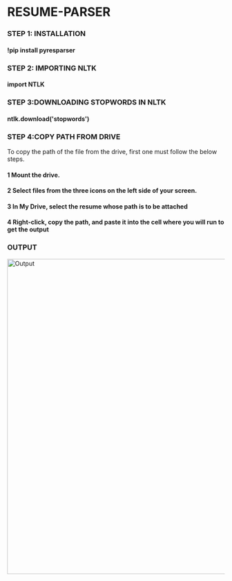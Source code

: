 # RESUME-PARSER

### STEP 1:  INSTALLATION
#### !pip install pyresparser

### STEP 2: IMPORTING NLTK
#### import NTLK

### STEP 3:DOWNLOADING STOPWORDS IN NLTK
#### ntlk.download('stopwords')

### STEP 4:COPY PATH FROM DRIVE

To copy the path of the file from the drive, first one must follow the below steps.

#### 1 Mount the drive.

#### 2 Select files from the three icons on the left side of your screen.

#### 3 In My Drive, select the resume whose path is to be attached

#### 4 Right-click, copy the path, and paste it into the cell where you will run to get the output

### OUTPUT
<img width="730" alt="Output" src="https://github.com/SAKSHIVAIDYA2712/Resume-Parser/assets/87131895/753ccdaf-6bd2-4d88-9522-721f6af1a25b">
